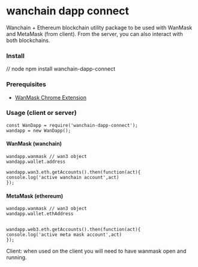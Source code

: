 # wanchain dapp connect

Wanchain + Ethereum blockchain utility package to be used with WanMask and MetaMask (from client). From the server, you can also interact with both blockchains.

### Install


// node
npm install wanchain-dapp-connect


### Prerequisites

- <a href="https://chrome.google.com/webstore/detail/wanmask/omnkcjdohbnjfjmlaiboojplahajnenj?hl=fr">WanMask Chrome Extension</a>

### Usage (client or server)

```
const WanDapp = require('wanchain-dapp-connect');
wandapp = new WanDapp();

```

#### WanMask (wanchain)
```
wandapp.wanmask // wan3 object
wandapp.wallet.address

wandapp.wan3.eth.getAccounts().then(function(act){
console.log('active wanchain account',act)
});

```

#### MetaMask (ethereum)
```
wandapp.wanmask // wan3 object
wandapp.wallet.ethAddress


wandapp.web3.eth.getAccounts().then(function(act){
console.log('active meta mask account',act)
});

```

Client: when used on the client you will need to have wanmask open and running.




